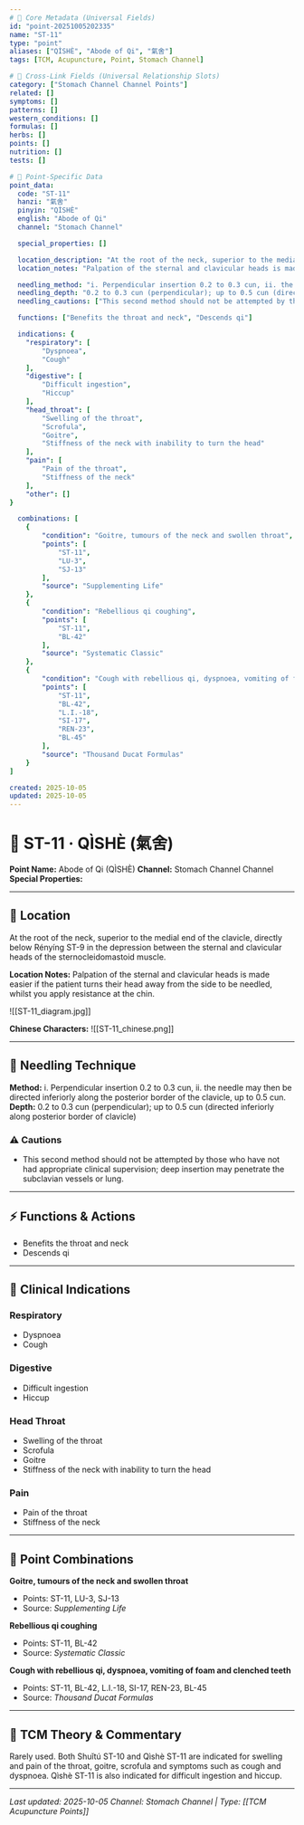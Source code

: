 ```yaml
---
# 🔹 Core Metadata (Universal Fields)
id: "point-20251005202335"
name: "ST-11"
type: "point"
aliases: ["QÌSHÈ", "Abode of Qi", "氣舍"]
tags: [TCM, Acupuncture, Point, Stomach Channel]

# 🔹 Cross-Link Fields (Universal Relationship Slots)
category: ["Stomach Channel Channel Points"]
related: []
symptoms: []
patterns: []
western_conditions: []
formulas: []
herbs: []
points: []
nutrition: []
tests: []

# 🔹 Point-Specific Data
point_data:
  code: "ST-11"
  hanzi: "氣舍"
  pinyin: "QÌSHÈ"
  english: "Abode of Qi"
  channel: "Stomach Channel"

  special_properties: []

  location_description: "At the root of the neck, superior to the medial end of the clavicle, directly below Rényíng ST-9 in the depression between the sternal and clavicular heads of the sternocleidomastoid muscle."
  location_notes: "Palpation of the sternal and clavicular heads is made easier if the patient turns their head away from the side to be needled, whilst you apply resistance at the chin."

  needling_method: "i. Perpendicular insertion 0.2 to 0.3 cun, ii. the needle may then be directed inferiorly along the posterior border of the clavicle, up to 0.5 cun."
  needling_depth: "0.2 to 0.3 cun (perpendicular); up to 0.5 cun (directed inferiorly along posterior border of clavicle)"
  needling_cautions: ["This second method should not be attempted by those who have not had appropriate clinical supervision; deep insertion may penetrate the subclavian vessels or lung."]

  functions: ["Benefits the throat and neck", "Descends qi"]

  indications: {
    "respiratory": [
        "Dyspnoea",
        "Cough"
    ],
    "digestive": [
        "Difficult ingestion",
        "Hiccup"
    ],
    "head_throat": [
        "Swelling of the throat",
        "Scrofula",
        "Goitre",
        "Stiffness of the neck with inability to turn the head"
    ],
    "pain": [
        "Pain of the throat",
        "Stiffness of the neck"
    ],
    "other": []
}

  combinations: [
    {
        "condition": "Goitre, tumours of the neck and swollen throat",
        "points": [
            "ST-11",
            "LU-3",
            "SJ-13"
        ],
        "source": "Supplementing Life"
    },
    {
        "condition": "Rebellious qi coughing",
        "points": [
            "ST-11",
            "BL-42"
        ],
        "source": "Systematic Classic"
    },
    {
        "condition": "Cough with rebellious qi, dyspnoea, vomiting of foam and clenched teeth",
        "points": [
            "ST-11",
            "BL-42",
            "L.I.-18",
            "SI-17",
            "REN-23",
            "BL-45"
        ],
        "source": "Thousand Ducat Formulas"
    }
]

created: 2025-10-05
updated: 2025-10-05
---
```


# 📍 ST-11 · QÌSHÈ (氣舍)

**Point Name:** Abode of Qi (QÌSHÈ)
**Channel:** Stomach Channel Channel
**Special Properties:** 

---

## 📍 Location

At the root of the neck, superior to the medial end of the clavicle, directly below Rényíng ST-9 in the depression between the sternal and clavicular heads of the sternocleidomastoid muscle.

**Location Notes:**
Palpation of the sternal and clavicular heads is made easier if the patient turns their head away from the side to be needled, whilst you apply resistance at the chin.

![[ST-11_diagram.jpg]]

**Chinese Characters:** ![[ST-11_chinese.png]]

---

## 🔧 Needling Technique

**Method:** i. Perpendicular insertion 0.2 to 0.3 cun, ii. the needle may then be directed inferiorly along the posterior border of the clavicle, up to 0.5 cun.
**Depth:** 0.2 to 0.3 cun (perpendicular); up to 0.5 cun (directed inferiorly along posterior border of clavicle)

### ⚠️ Cautions
- This second method should not be attempted by those who have not had appropriate clinical supervision; deep insertion may penetrate the subclavian vessels or lung.

---

## ⚡ Functions & Actions
- Benefits the throat and neck
- Descends qi

---

## 🎯 Clinical Indications

### Respiratory
- Dyspnoea
- Cough

### Digestive
- Difficult ingestion
- Hiccup

### Head Throat
- Swelling of the throat
- Scrofula
- Goitre
- Stiffness of the neck with inability to turn the head

### Pain
- Pain of the throat
- Stiffness of the neck

---

## 🔗 Point Combinations

**Goitre, tumours of the neck and swollen throat**
- Points: ST-11, LU-3, SJ-13
- Source: *Supplementing Life*

**Rebellious qi coughing**
- Points: ST-11, BL-42
- Source: *Systematic Classic*

**Cough with rebellious qi, dyspnoea, vomiting of foam and clenched teeth**
- Points: ST-11, BL-42, L.I.-18, SI-17, REN-23, BL-45
- Source: *Thousand Ducat Formulas*

---

## 🧬 TCM Theory & Commentary

Rarely used.
Both Shuǐtú ST-10 and Qìshè ST-11 are indicated for swelling and pain of the throat, goitre, scrofula and symptoms such as cough and dyspnoea.
Qìshè ST-11 is also indicated for difficult ingestion and hiccup.

---

*Last updated: 2025-10-05*
*Channel: Stomach Channel | Type: [[TCM Acupuncture Points]]*
